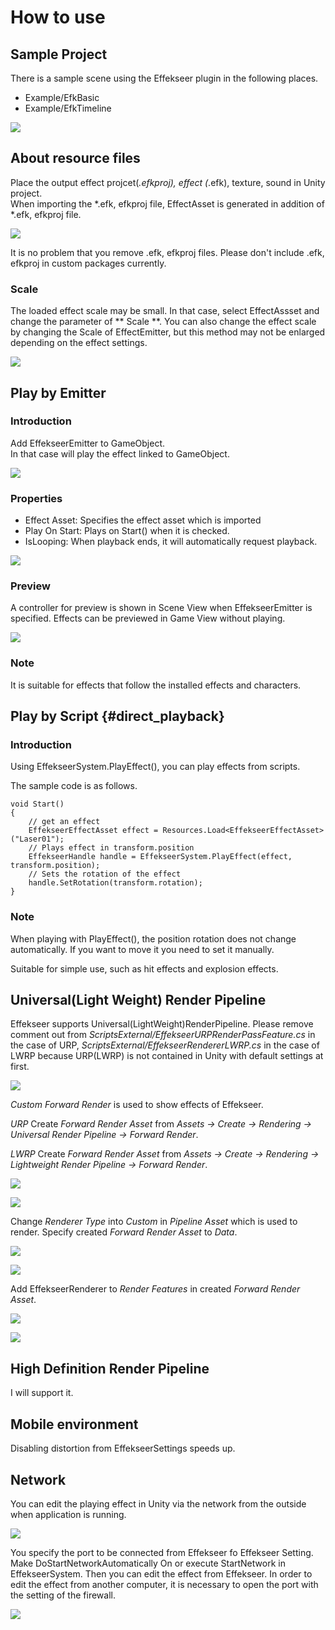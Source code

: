 # How to use

## Sample Project

There is a sample scene using the Effekseer plugin in the following places.

- Example/EfkBasic
- Example/EfkTimeline

![](../img/unity_example.png)

## About resource files

Place the output effect projcet(*.efkproj), effect (*.efk), texture, sound in Unity project.  
When importing the *.efk, efkproj file, EffectAsset is generated in addition of *.efk, efkproj file.

![](../img/unity_resource.png)

It is no problem that you remove .efk, efkproj files.
Please don't include .efk, efkproj in custom packages currently. 

### Scale

The loaded effect scale may be small. In that case, select EffectAssset and change the parameter of ** Scale **.
You can also change the effect scale by changing the Scale of EffectEmitter, but this method may not be enlarged depending on the effect settings.

![](../img/EffectAsset_Scale.png)

## Play by Emitter

### Introduction

Add EffekseerEmitter to GameObject.  
In that case will play the effect linked to GameObject.

![](../img/unity_emitter.png)

### Properties

- Effect Asset: Specifies the effect asset which is imported
- Play On Start: Plays on Start() when it is checked.
- IsLooping: When playback ends, it will automatically request playback.

![](../img/unity_emitter.png)

### Preview

A controller for preview is shown in Scene View when EffekseerEmitter is specified. Effects can be previewed in Game View without playing.

![](../img/unity_emitter_component_scene_view.png)

### Note

It is suitable for effects that follow the installed effects and characters.

## Play by Script {#direct_playback}

### Introduction

Using EffekseerSystem.PlayEffect(), you can play effects from scripts.

The sample code is as follows.

```
void Start()
{
    // get an effect
    EffekseerEffectAsset effect = Resources.Load<EffekseerEffectAsset> ("Laser01");
    // Plays effect in transform.position
    EffekseerHandle handle = EffekseerSystem.PlayEffect(effect, transform.position);
    // Sets the rotation of the effect
    handle.SetRotation(transform.rotation);
}
```

### Note

When playing with PlayEffect(), the position rotation does not change automatically.
If you want to move it you need to set it manually.

Suitable for simple use, such as hit effects and explosion effects.

## Universal(Light Weight) Render Pipeline

Effekseer supports Universal(LightWeight)RenderPipeline.
Please remove comment out from *ScriptsExternal/EffekseerURPRenderPassFeature.cs* in the case of URP, *ScriptsExternal/EffekseerRendererLWRP.cs* in the case of LWRP because URP(LWRP) is not contained in Unity with default settings at first.

![](../img/LWRP_Code.png)

*Custom Forward Render* is used to show effects of Effekseer.

*URP* Create *Forward Render Asset* from *Assets -> Create -> Rendering -> Universal Render Pipeline -> Forward Render*.

*LWRP* Create *Forward Render Asset* from *Assets -> Create -> Rendering -> Lightweight Render Pipeline -> Forward Render*.

![](../img/LWRP_ForwardRenderer1.png)

![](../img/LWRP_ForwardRenderer2.png)

Change *Renderer Type* into *Custom* in *Pipeline Asset* which is used to render. Specify created *Forward Render Asset* to *Data*.

![](../img/LWRP_Custom1.png)

![](../img/LWRP_Custom2.png)

Add EffekseerRenderer to *Render Features* in created *Forward Render Asset*.

![](../img/LWRP_RenderFeatures1.png)

![](../img/LWRP_RenderFeatures2.png)

## High Definition Render Pipeline

I will support it.

## Mobile environment

Disabling distortion from EffekseerSettings speeds up.

## Network
You can edit the playing effect in Unity via the network from the outside when application is running.

![](../img/network.png)

You specify the port to be connected from Effekseer fo Effekseer Setting. Make DoStartNetworkAutomatically On or execute StartNetwork in EffekseerSystem. Then you can edit the effect from Effekseer. In order to edit the effect from another computer, it is necessary to open the port with the setting of the firewall. 

![](../img/network_ui.png)
